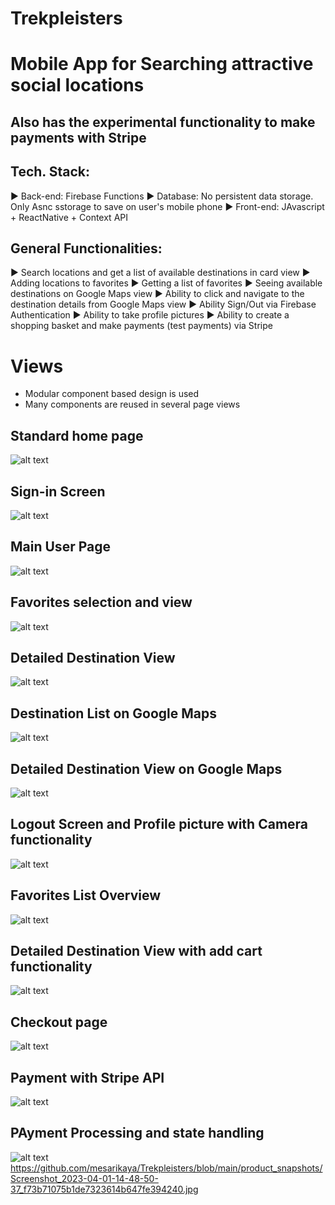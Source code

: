 # Trekpleisters

# Mobile App for Searching attractive social locations
## Also has the experimental functionality to make payments with Stripe

## Tech. Stack:
► Back-end: Firebase Functions
► Database: No persistent data storage. Only Asnc sstorage to save on user's mobile phone
► Front-end: JAvascript + ReactNative + Context API

## General Functionalities:
► Search locations and get a list of available destinations in card view
► Adding locations to favorites
► Getting a list of favorites
► Seeing available destinations on Google Maps view
► Ability to click and navigate to the destination details from Google Maps view
► Ability Sign/Out via Firebase Authentication
► Ability to take profile pictures
► Ability to create a shopping basket and make payments (test payments) via Stripe

# Views
- Modular component based design is used
- Many components are reused in several page views

## Standard home page 
![alt text](https://github.com/mesarikaya/Trekpleisters/blob/main/product_snapshots/Screenshot_2023-04-01-14-45-51-20_f73b71075b1de7323614b647fe394240.jpg)

## Sign-in Screen
![alt text](https://github.com/mesarikaya/Trekpleisters/blob/main/product_snapshots/Screenshot_2023-04-01-14-45-58-17_f73b71075b1de7323614b647fe394240.jpg)

## Main User Page
![alt text](https://github.com/mesarikaya/Trekpleisters/blob/main/product_snapshots/Screenshot_2023-04-01-14-46-29-87_f73b71075b1de7323614b647fe394240.jpg)

## Favorites selection and view
![alt text](https://github.com/mesarikaya/Trekpleisters/blob/main/product_snapshots/Screenshot_2023-04-01-14-46-46-18_f73b71075b1de7323614b647fe394240.jpg)

## Detailed Destination View
![alt text](https://github.com/mesarikaya/Trekpleisters/blob/main/product_snapshots/Screenshot_2023-04-01-14-46-52-50_f73b71075b1de7323614b647fe394240.jpg)

## Destination List on Google Maps
![alt text](https://github.com/mesarikaya/Trekpleisters/blob/main/product_snapshots/Screenshot_2023-04-01-14-47-02-53_f73b71075b1de7323614b647fe394240.jpg)

## Detailed Destination View on Google Maps
![alt text](https://github.com/mesarikaya/Trekpleisters/blob/main/product_snapshots/Screenshot_2023-04-01-14-47-10-32_f73b71075b1de7323614b647fe394240.jpg)

## Logout Screen and Profile picture with Camera functionality
![alt text](https://github.com/mesarikaya/Trekpleisters/blob/main/product_snapshots/Screenshot_2023-04-01-14-47-18-09_f73b71075b1de7323614b647fe394240.jpg)

## Favorites List Overview
![alt text](https://github.com/mesarikaya/Trekpleisters/blob/main/product_snapshots/Screenshot_2023-04-01-14-47-23-16_f73b71075b1de7323614b647fe394240.jpg)

## Detailed Destination View with add cart functionality
![alt text](https://github.com/mesarikaya/Trekpleisters/blob/main/product_snapshots/Screenshot_2023-04-01-14-47-32-78_f73b71075b1de7323614b647fe394240.jpg)

## Checkout page
![alt text](https://github.com/mesarikaya/Trekpleisters/blob/main/product_snapshots/Screenshot_2023-04-01-14-48-37-29_f73b71075b1de7323614b647fe394240.jpg)

## Payment with Stripe API
![alt text](https://github.com/mesarikaya/Trekpleisters/blob/main/product_snapshots/Screenshot_2023-04-01-14-48-41-33_f73b71075b1de7323614b647fe394240.jpg)

## PAyment Processing and state handling
![alt text](https://github.com/mesarikaya/Trekpleisters/blob/main/product_snapshots/Screenshot_2023-04-01-14-48-46-21_f73b71075b1de7323614b647fe394240.jpg)
https://github.com/mesarikaya/Trekpleisters/blob/main/product_snapshots/Screenshot_2023-04-01-14-48-50-37_f73b71075b1de7323614b647fe394240.jpg






